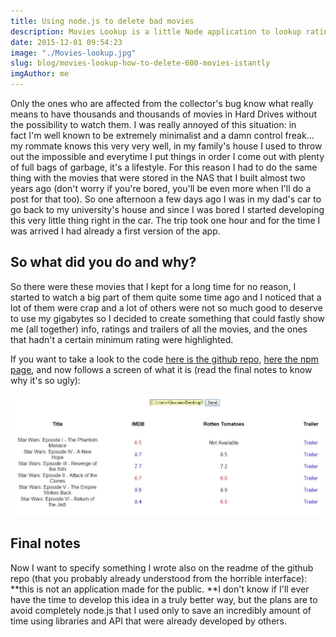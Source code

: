 ```yaml
---
title: Using node.js to delete bad movies
description: Movies Lookup is a little Node application to lookup ratings of many movies all together on imdb and Rotten Tomatoes.
date: 2015-12-01 09:54:23
image: "./Movies-lookup.jpg"
slug: blog/movies-lookup-how-to-delete-600-movies-istantly
imgAuthor: me
---
```


Only the ones who are affected from the collector's bug know what really means to have thousands and thousands of movies in Hard Drives without the possibility to watch them. I was really annoyed of this situation: in fact I'm well known to be extremely minimalist and a damn control freak... my rommate knows this very very well, in my family's house I used to throw out the impossible and everytime I put things in order I come out with plenty of full bags of garbage, it's a lifestyle.
For this reason I had to do the same thing with the movies that were stored in the NAS that I built almost two years ago (don't worry if you're bored, you'll be even more when I'll do a post for that too). So one afternoon a few days ago I was in my dad's car to go back to my university's house and since I was bored I started developing this very little thing right in the car. The trip took one hour and for the time I was arrived I had already a first version of the app.

## So what did you do and why?

So there were these movies that I kept for a long time for no reason, I started to watch a big part of them quite some time ago and I noticed that a lot of them were crap and a lot of others were not so much good to deserve to use my gigabytes so I decided to create something that could fastly show me (all together) info, ratings and trailers of all the movies, and the ones that hadn't a certain minimum rating were highlighted.

If you want to take a look to the code [here is the github repo](http://github.com/giacomocerquone/Movies-Lookup.git), [here the npm page](https://www.npmjs.com/package/movies-lookup), and now follows a screen of what it is (read the final notes to know why it's so ugly):

![Movies Lookup ui](./Movies-Lookup-screenshot.jpg)

## Final notes

Now I want to specify something I wrote also on the readme of the github repo (that you probably already understood from the horrible interface): **this is not an application made for the public. **I don't know if I'll ever have the time to develop this idea in a truly better way, but the plans are to avoid completely node.js that I used only to save an incredibly amount of time using libraries and API that were already developed by others.
